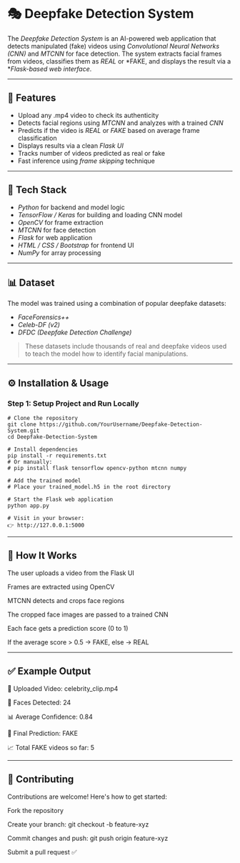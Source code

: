 # 🎭 Deepfake Detection System

The *Deepfake Detection System* is an AI-powered web application that detects manipulated (fake) videos using *Convolutional Neural Networks (CNN)* and *MTCNN* for face detection. The system extracts facial frames from videos, classifies them as *REAL* or *FAKE, and displays the result via a **Flask-based web interface*.

---

## 🚀 Features

- Upload any .mp4 video to check its authenticity  
- Detects facial regions using *MTCNN* and analyzes with a trained *CNN*  
- Predicts if the video is *REAL* or *FAKE* based on average frame classification  
- Displays results via a clean *Flask UI*  
- Tracks number of videos predicted as real or fake  
- Fast inference using *frame skipping* technique

---

## 🧰 Tech Stack

- *Python* for backend and model logic  
- *TensorFlow / Keras* for building and loading CNN model  
- *OpenCV* for frame extraction  
- *MTCNN* for face detection  
- *Flask* for web application  
- *HTML / CSS / Bootstrap* for frontend UI  
- *NumPy* for array processing  

---

## 📊 Dataset

The model was trained using a combination of popular deepfake datasets:

- *FaceForensics++*  
- *Celeb-DF (v2)*  
- *DFDC (Deepfake Detection Challenge)*

> These datasets include thousands of real and deepfake videos used to teach the model how to identify facial manipulations.

---

## ⚙ Installation & Usage

### Step 1: Setup Project and Run Locally
```
# Clone the repository
git clone https://github.com/YourUsername/Deepfake-Detection-System.git
cd Deepfake-Detection-System

# Install dependencies
pip install -r requirements.txt
# Or manually:
# pip install flask tensorflow opencv-python mtcnn numpy

# Add the trained model
# Place your trained_model.h5 in the root directory

# Start the Flask web application
python app.py

# Visit in your browser:
👉 http://127.0.0.1:5000

```
---

## 🧠 How It Works
The user uploads a video from the Flask UI

Frames are extracted using OpenCV

MTCNN detects and crops face regions

The cropped face images are passed to a trained CNN

Each face gets a prediction score (0 to 1)

If the average score > 0.5 → FAKE, else → REAL

---

## ✅ Example Output

🎥 Uploaded Video: celebrity_clip.mp4

🧑 Faces Detected: 24

📊 Average Confidence: 0.84

🎯 Final Prediction: FAKE

📈 Total FAKE videos so far: 5

---

## 🤝 Contributing
Contributions are welcome! Here's how to get started:

Fork the repository

Create your branch: git checkout -b feature-xyz

Commit changes and push: git push origin feature-xyz

Submit a pull request ✅
